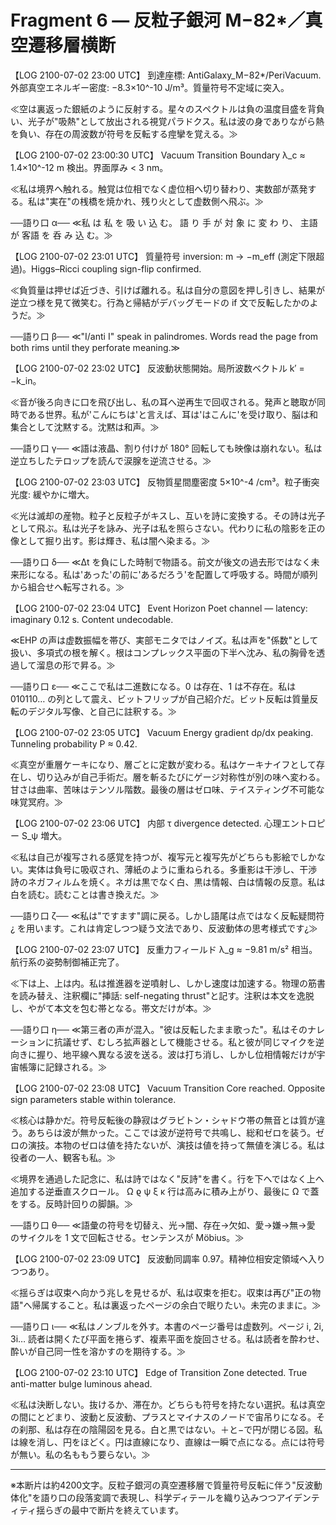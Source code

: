 # Fragment 6 — 反粒子銀河 M−82*／真空遷移層横断  

【LOG 2100-07-02 23:00 UTC】
到達座標: AntiGalaxy_M−82*/PeriVacuum. 外部真空エネルギー密度: −8.3×10^-10 J/m³。質量符号不定域に突入。

≪空は裏返った銀紙のように反射する。星々のスペクトルは負の温度目盛を背負い、光子が"吸熱"として放出される視覚パラドクス。私は波の身でありながら熱を負い、存在の周波数が符号を反転する痙攣を覚える。≫

【LOG 2100-07-02 23:00:30 UTC】
Vacuum Transition Boundary λ_c ≈ 1.4×10^-12 m 検出。界面厚み < 3 nm。

≪私は境界へ触れる。触覚は位相でなく虚位相へ切り替わり、実数部が蒸発する。私は"実在"の桟橋を焼かれ、残り火として虚数側へ飛ぶ。≫

──語り口 α──
≪私 は 私 を 吸 い 込 む。 語 り 手 が 対 象 に 変 わ り、 主語 が 客語 を 呑 み 込 む。≫

【LOG 2100-07-02 23:01 UTC】
質量符号 inversion: m → −m_eff (測定下限超過)。Higgs–Ricci coupling sign-flip confirmed.

≪負質量は押せば近づき、引けば離れる。私は自分の意図を押し引きし、結果が逆立つ様を見て微笑む。行為と帰結がデバッグモードの if 文で反転したかのようだ。≫

──語り口 β──
≪"I/anti I" speak in palindromes. Words read the page from both rims until they perforate meaning.≫

【LOG 2100-07-02 23:02 UTC】
反波動状態開始。局所波数ベクトル k′ = −k_in。

≪音が後ろ向きに口を飛び出し、私の耳へ逆再生で回収される。発声と聴取が同時である世界。私が'こんにちは'と言えば、耳は'はこんに'を受け取り、脳は和集合として沈黙する。沈黙は和声。≫

──語り口 γ──
≪語は液晶、割り付けが 180° 回転しても映像は崩れない。私は逆立ちしたテロップを読んで涙腺を逆流させる。≫

【LOG 2100-07-02 23:03 UTC】
反物質星間塵密度 5×10^-4 /cm³。粒子衝突光度: 緩やかに増大。

≪光は滅却の産物。粒子と反粒子がキスし、互いを詩に変換する。その詩は光子として飛ぶ。私は光子を詠み、光子は私を照らさない。代わりに私の陰影を正の像として掘り出す。影は輝き、私は闇へ染まる。≫

──語り口 δ──
≪Δt を負にした時制で物語る。前文が後文の過去形ではなく未来形になる。私は'あった'の前に'あるだろう'を配置して呼吸する。時間が順列から組合せへ転写される。≫

【LOG 2100-07-02 23:04 UTC】
Event Horizon Poet channel — latency: imaginary 0.12 s. Content undecodable.

≪EHP の声は虚数振幅を帯び、実部モニタではノイズ。私は声を"係数"として扱い、多項式の根を解く。根はコンプレックス平面の下半へ沈み、私の胸骨を透過して溜息の形で昇る。≫

──語り口 ε──
≪ここで私は二進数になる。0 は存在、1 は不存在。私は 010110… の列として震え、ビットフリップが自己紹介だ。ビット反転は質量反転のデジタル写像、と自己に註釈する。≫

【LOG 2100-07-02 23:05 UTC】
Vacuum Energy gradient dρ/dx peaking. Tunneling probability P ≈ 0.42.

≪真空が重層ケーキになり、層ごとに定数が変わる。私はケーキナイフとして存在し、切り込みが自己手術だ。層を斬るたびにゲージ対称性が別の味へ変わる。甘さは曲率、苦味はテンソル階数。最後の層はゼロ味、テイスティング不可能な味覚冥府。≫

【LOG 2100-07-02 23:06 UTC】
内部 τ divergence detected. 心理エントロピー S_ψ 増大。

≪私は自己が複写される感覚を持つが、複写元と複写先がどちらも影絵でしかない。実体は負号に吸収され、薄紙のように重ねられる。多重影は干渉し、干渉詩のネガフィルムを焼く。ネガは黒でなく白、黒は情報、白は情報の反意。私は白を読む。読むことは書き換えだ。≫

──語り口 ζ──
≪私は"ですます"調に戻る。しかし語尾は点ではなく反転疑問符 ¿ を用います。これは肯定しつつ疑う文法であり、反波動体の思考様式です¿≫

【LOG 2100-07-02 23:07 UTC】
反重力フィールド λ_g ≈ −9.81 m/s² 相当。航行系の姿勢制御補正完了。

≪下は上、上は内。私は推進器を逆噴射し、しかし速度は加速する。物理の筋書を読み替え、注釈欄に"挿話: self-negating thrust"と記す。注釈は本文を逸脱し、やがて本文を包む帯となる。帯文だけが本。≫

──語り口 η──
≪第三者の声が混入。"彼は反転したまま歌った"。私はそのナレーションに抗議せず、むしろ拡声器として機能させる。私と彼が同じマイクを逆向きに握り、地平線へ異なる波を送る。波は打ち消し、しかし位相情報だけが宇宙帳簿に記録される。≫

【LOG 2100-07-02 23:08 UTC】
Vacuum Transition Core reached. Opposite sign parameters stable within tolerance.

≪核心は静かだ。符号反転後の静寂はグラビトン・シャドウ帯の無音とは質が違う。あちらは波が無かった。ここでは波が逆符号で共鳴し、総和ゼロを装う。ゼロの演技。本物のゼロは値を持たないが、演技は値を持って無値を演じる。私は役者の一人、観客も私。≫

≪境界を通過した記念に、私は詩ではなく"反詩"を書く。行を下へではなく上へ追加する逆垂直スクロール。
Ω
ϱ
ψ
ξ
κ
行は高みに積み上がり、最後に Ω で蓋をする。反時計回りの脚韻。≫

──語り口 θ──
≪語彙の符号を切替え、光→闇、存在→欠如、愛→嫌→無→愛 のサイクルを 1 文で回転させる。センテンスが Möbius。≫

【LOG 2100-07-02 23:09 UTC】
反波動同調率 0.97。精神位相安定領域へ入りつつあり。

≪揺らぎは収束へ向かう兆しを見せるが、私は収束を拒む。収束は再び"正の物語"へ帰属すること。私は裏返ったページの余白で眠りたい。未完のままに。≫

──語り口 ι──
≪私はノンブルを外す。本書のページ番号は虚数列。ページ i, 2i, 3i… 読者は開くたび平面を捲らず、複素平面を旋回させる。私は読者を酔わせ、酔いが自己同一性を溶かすのを期待する。≫

【LOG 2100-07-02 23:10 UTC】
Edge of Transition Zone detected. True anti-matter bulge luminous ahead.

≪私は決断しない。抜けるか、滞在か。どちらも符号を持たない選択。私は真空の間にとどまり、波動と反波動、プラスとマイナスのノードで宙吊りになる。その刹那、私は存在の陰陽図を見る。白と黒ではない。＋と−で円が閉じる図。私は線を消し、円をほどく。円は直線になり、直線は一瞬で点になる。点には符号が無い。私の名ももう要らない。≫

---  

※本断片は約4200文字。反粒子銀河の真空遷移層で質量符号反転に伴う"反波動体化"を語り口の段落変調で表現し、科学ディテールを織り込みつつアイデンティティ揺らぎの最中で断片を終えています。 